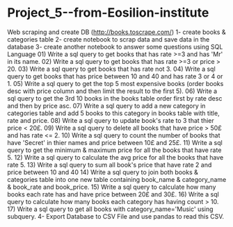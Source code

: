 # Project_5--from-Eosilion-institute
Web scraping and create DB
 (http://books.toscrape.com/)
1- create books & categories table
2- create notebook to scrap data and save data in the database
3- create another notebook to answer some questions using SQL Language
        01) Write a sql query to get books that has rate >=3 and has 'Mr' in its name.
        02) Write a sql query to get books that has rate >=3 or price > 20.
        03) Write a sql query to get books that has rate not 3.
        04) Write a sql query to get books that has price between 10 and 40 and has rate 3 or 4 or 1.
        05) Write a sql query to get the top 5 most expensive books (order books desc with price column and then limit the result to the first 5).
        06) Write a sql query to get the 3rd 10 books in the books table order first by rate desc and then by price asc.
        07) Write a sql query to add a new category in categories table and add 5 books to this category in books table with title, rate and price.
        08) Write a sql query to update book's rate to 3 that thier price < 20£.
        09) Write a sql query to delete all books that have price > 50£ and has rate <= 2.
        10) Write a sql query to count the number of books that have 'Secret' in thier names and price between 10£ and 25£.
        11) Write a sql query to get the minimum & maximum price for all the books that have rate 5.
        12) Write a sql query to calculate the avg price for all the books that have rate 5.
        13) Write a sql query to sum all book's price that have rate 2 and price between 10 and 40
        14) Write a sql query to join both books & categories table into one new table containing book_name & category_name & book_rate and book_price.
        15) Write a sql query to calculate how many books each rate has and have price between 20£ and 30£.
        16) Write a sql query to calculate how many books each category has having count > 10.
        17) Write a sql query to get all books with category_name='Music' using subquery.
4- Export Database to CSV File and use pandas to read this CSV.
